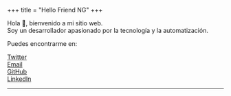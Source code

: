 +++
title = "Hello Friend NG"
+++

Hola 👋, bienvenido a mi sitio web.  
Soy un desarrollador apasionado por la tecnología y la automatización.

Puedes encontrarme en:

[Twitter](https://twitter.com/tuusuario)  
[Email](mailto:tu@correo.com)  
[GitHub](https://github.com/tuusuario)  
[LinkedIn](https://linkedin.com/in/tuusuario)

---
